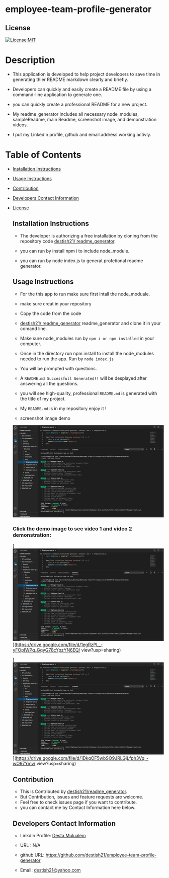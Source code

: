 # employee-team-profile-generator

 ## License
   [![License:MIT](https://img.shields.io/badge/License-MIT-yellow.svg)](https://opensource.org/licenses/MIT)

  # Description

   * This application is developed to help project developers to save time in generating thier README markdown clearly and briefly.

   * Developers can quickly and easily create a README file by using a command-line application to generate one. 

   * you can quickly create a professional README for a new project.
   * My readme_generator includes all necessary node_modules, sampleReadme, main Readme, screenshot image, and demonstration videos.
   * I put my LinkedIn profile, github and email address working activly.

  # Table of Contents

   * [Installation Instructions](#installation-instructions)
  
   * [Usage Instructions](#usage-instructions)
  
   * [Contribution](#Contribution)
  
   * [Developers Contact Information](#Developers-Contact-Information)
  
  
* [License](#license)

  ## Installation Instructions

   * The developer is authorizing a free installation by cloning from the repository code [destish21/
   readme_generator](https://github.com/destish21/employee-team-profile-generator
).

   * you can run by install npm i to include node_module.

   * you can run by node index.js to generat profetional  readme generator.
  
  ## Usage Instructions

   * For the this app to run make sure first 
   intall the node_moduale.

   * make sure creat in your repository 

   * Copy the code from the code 
   * [destish21/
    readme_generator](https://github.com/destish21/employee-team-profile-generator
) 
    readme_generator and clone it in your comand line.

   * Make sure node_modules run by `npm i or npm installed`
     in your computer.

   * Once in the directory run npm install to install the node_modules needed to run the app.
    Run by `node index.js`

   * You will be prompted with questions.

   * A `README.md Successfull Generated!!`  will be desplayed after answering all the questions.

   * you will see high-quality, professional `README.md` is generated with the title of my project.

   * My `README.md` is in my repository enjoy it !
   * screenshot image demo
 
  ![employee-team-profile-generator
](./Develop/Images/test1.png)
  
  ### Click the demo image to see video 1 and video 2 demonstration:  


  [![Watch the video1](./Develop/Images/test1.png)](https://drive.google.com/file/d/1egRzPL_-yFOpIWPq_GqyG78cYpzYN6EQ/ view?usp=sharing)
  
  [![Watch the video2](./Develop/Images/test1.png)](https://drive.google.com/file/d/1DkqOF5wbSQ9JRLGjLfph3Vq_-wO97Ymv/  view?usp=sharing)
    
  
  ## Contribution
  
   * This is Contributed by [destish21/readme_generator](https://github.com/destish21/employee-team-profile-generator
). 
   * But Contribution, issues and feature requests are welcome.
   * Feel free to check issues page if you want to contribute. 
   * you can contact me by Contact Information here below.

  ## Developers Contact Information
   * LinkdIn Profile: [Desta Mulualem](https://www.linkedin.com/in/desta-mulualem-6718b1203/)
   * URL : N/A
   * github URL: https://github.com/destish21/employee-team-profile-generator

   * Email: destish21@yahoo.com
   
